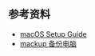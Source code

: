 

## 参考资料

- [macOS Setup Guide](https://sourabhbajaj.com/mac-setup)
- [mackup 备份电脑](https://github.com/lra/mackup)